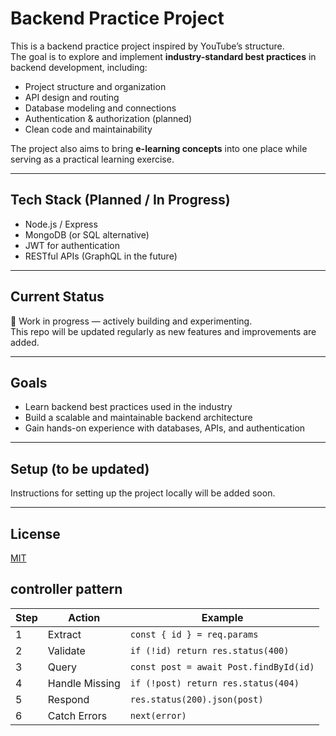 # Backend Practice Project

This is a backend practice project inspired by YouTube’s structure.  
The goal is to explore and implement **industry-standard best practices** in backend development, including:

- Project structure and organization  
- API design and routing  
- Database modeling and connections  
- Authentication & authorization (planned)  
- Clean code and maintainability  

The project also aims to bring **e-learning concepts** into one place while serving as a practical learning exercise.  

---

## Tech Stack (Planned / In Progress)
- Node.js / Express  
- MongoDB (or SQL alternative)  
- JWT for authentication  
- RESTful APIs (GraphQL in the future)  

---

## Current Status
🚧 Work in progress — actively building and experimenting.  
This repo will be updated regularly as new features and improvements are added.  

---

## Goals
- Learn backend best practices used in the industry  
- Build a scalable and maintainable backend architecture  
- Gain hands-on experience with databases, APIs, and authentication  

---

## Setup (to be updated)
Instructions for setting up the project locally will be added soon.  

---

## License
[MIT](LICENSE)  


## controller pattern

| Step | Action         | Example                                |
| ---- | -------------- | -------------------------------------- |
| 1    | Extract        | `const { id } = req.params`            |
| 2    | Validate       | `if (!id) return res.status(400)`      |
| 3    | Query          | `const post = await Post.findById(id)` |
| 4    | Handle Missing | `if (!post) return res.status(404)`    |
| 5    | Respond        | `res.status(200).json(post)`           |
| 6    | Catch Errors   | `next(error)`                          |
